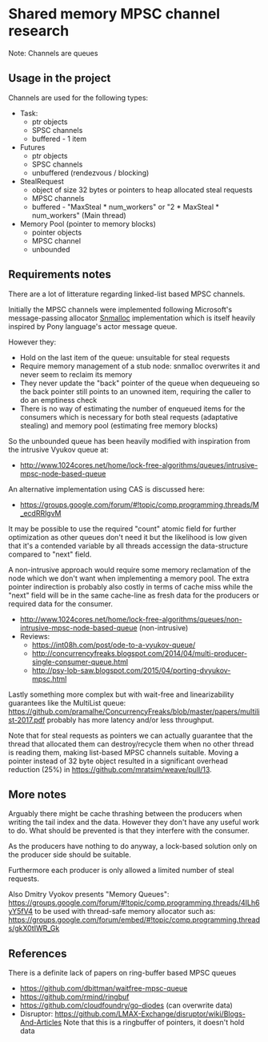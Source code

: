 # Shared memory MPSC channel research
Note: Channels are queues

## Usage in the project

Channels are used for the following types:

- Task:
  - ptr objects
  - SPSC channels
  - buffered - 1 item
- Futures
  - ptr objects
  - SPSC channels
  - unbuffered (rendezvous / blocking)
- StealRequest
  - object of size 32 bytes or pointers to heap allocated steal requests
  - MPSC channels
  - buffered - "MaxSteal * num_workers" or "2 * MaxSteal * num_workers" (Main thread)
- Memory Pool (pointer to memory blocks)
  - pointer objects
  - MPSC channel
  - unbounded

## Requirements notes

There are a lot of litterature regarding linked-list based MPSC channels.

Initially the MPSC channels were implemented following Microsoft's message-passing allocator [Snmalloc](https://github.com/microsoft/snmalloc) implementation which is itself heavily inspired by Pony language's actor message queue.

However they:

- Hold on the last item of the queue: unsuitable for steal requests
- Require memory management of a stub node: snmalloc overwrites it and never seem to reclaim its memory
- They never update the "back" pointer of the queue when dequeueing so the back pointer
  still points to an unowned item, requiring the caller to do an emptiness check
- There is no way of estimating the number of enqueued items for the consumers which is necessary for both
  steal requests (adaptative stealing) and memory pool (estimating free memory blocks)

So the unbounded queue has been heavily modified with inspiration from the intrusive Vyukov queue at:
- http://www.1024cores.net/home/lock-free-algorithms/queues/intrusive-mpsc-node-based-queue

An alternative implementation using CAS is discussed here:
- https://groups.google.com/forum/#!topic/comp.programming.threads/M_ecdRRlgvM

It may be possible to use the required "count" atomic field for further optimization as other queues don't need it
but the likelihood is low given that it's a contended variable by all threads accessign the data-structure
compared to "next" field.

A non-intrusive approach would require some memory reclamation of the node which we don't want when implementing
a memory pool. The extra pointer indirection is probably also costly in terms of cache miss while the
"next" field will be in the same cache-line as fresh data for the producers or required data for the consumer.
- http://www.1024cores.net/home/lock-free-algorithms/queues/non-intrusive-mpsc-node-based-queue (non-intrusive)
- Reviews:
  - https://int08h.com/post/ode-to-a-vyukov-queue/
  - http://concurrencyfreaks.blogspot.com/2014/04/multi-producer-single-consumer-queue.html
  - http://psy-lob-saw.blogspot.com/2015/04/porting-dvyukov-mpsc.html

Lastly something more complex but with wait-free and linearizability guarantees like
the MultiList queue: https://github.com/pramalhe/ConcurrencyFreaks/blob/master/papers/multilist-2017.pdf probably has more latency and/or less throughput.

Note that for steal requests as pointers we can actually guarantee that the thread that allocated them
can destroy/recycle them when no other thread is reading them, making list-based MPSC channels suitable.
Moving a pointer instead of 32 byte object resulted in a significant overhead reduction (25%) in https://github.com/mratsim/weave/pull/13.

## More notes

Arguably there might be cache thrashing between the producers when writing the tail index and the data. However they don't have any useful work to do. What should be prevented is that they interfere with the consumer.

As the producers have nothing to do anyway, a lock-based solution only on the producer side should be suitable.

Furthermore each producer is only allowed a limited number of steal requests.

Also Dmitry Vyokov presents "Memory Queues": https://groups.google.com/forum/#!topic/comp.programming.threads/4ILh6yY5fV4
to be used with thread-safe memory allocator such as: https://groups.google.com/forum/embed/#!topic/comp.programming.threads/gkX0tIWR_Gk

## References

There is a definite lack of papers on ring-buffer based MPSC queues

- https://github.com/dbittman/waitfree-mpsc-queue
- https://github.com/rmind/ringbuf
- https://github.com/cloudfoundry/go-diodes (can overwrite data)
- Disruptor: https://github.com/LMAX-Exchange/disruptor/wiki/Blogs-And-Articles
  Note that this is a ringbuffer of pointers, it doesn't hold data

